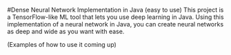 #Dense Neural Network Implementation in Java (easy to use)
This project is a TensorFlow-like ML tool that lets you use deep learning in Java.
Using this implementation of a neural network in Java, you can create neural networks as deep and wide as you want with ease.

(Examples of how to use it coming up)
